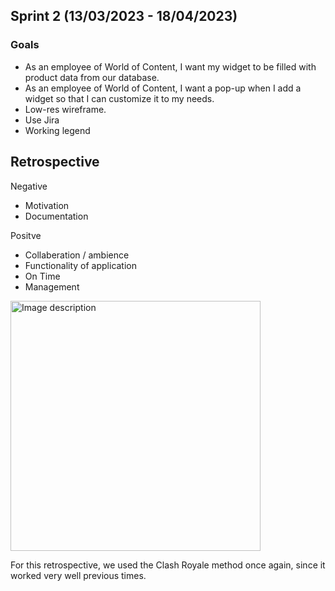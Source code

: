 ## Sprint 2 (13/03/2023 - 18/04/2023)
### Goals
- As an employee of World of Content, I want my widget to be filled with product data from our database.
- As an employee of World of Content, I want a pop-up when I add a widget so that I can customize it to my needs.
- Low-res wireframe.
- Use Jira
- Working legend

## Retrospective 
Negative
- Motivation
- Documentation

Positve
- Collaberation / ambience
- Functionality of application
- On Time
- Management

<img src="https://github.com/wocevv/Documentation/assets/124791770/99587da8-555b-4e6e-87d9-8e82abc3c4ed" alt="Image description" width="400" height="400">

For this retrospective, we used the Clash Royale method once again, since it worked very well previous times.
